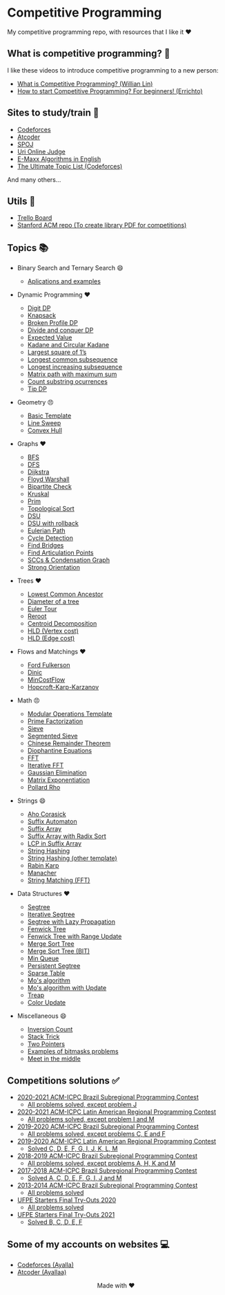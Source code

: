 # Competitive Programming

My competitive programming repo, with resources that I like it :heart:

## **What is competitive programming? :thinking:**

I like these videos to introduce competitive programming to a new person:

- [What is Competitive Programming? (Willian Lin)](https://www.youtube.com/watch?v=ueNT-w7Oluw)
- [How to start Competitive Programming? For beginners! (Errichto)](https://www.youtube.com/watch?v=xAeiXy8-9Y8)

## **Sites to study/train :rocket:**

- [Codeforces](https://codeforces.com/)
- [Atcoder](https://atcoder.jp/)
- [SPOJ](https://www.spoj.com/)
- [Uri Online Judge](https://www.urionlinejudge.com.br/judge/en/login)
- [E-Maxx Algorithms in English](https://cp-algorithms.com/)
- [The Ultimate Topic List (Codeforces)](https://codeforces.com/blog/entry/95106)

And many others...

## **Utils :notebook:**

- [Trello Board](https://trello.com/b/o82WwA0k/competitive-programming)
- [Stanford ACM repo (To create library PDF for competitions)](https://github.com/jaehyunp/stanfordacm)

## **Topics :books:**

- Binary Search and Ternary Search :smile:

  - [Aplications and examples](https://github.com/jonh14lk/Competitive_Programming/blob/master/Binary%20Search%20and%20Ternary%20Search/Aplications.cpp)

- Dynamic Programming :heart:

  - [Digit DP](https://github.com/jonh14lk/Competitive_Programming/blob/master/Dynamic%20programming%20and%20common%20problems/Digitdp.cpp)
  - [Knapsack](https://github.com/jonh14lk/Competitive_Programming/blob/master/Dynamic%20programming%20and%20common%20problems/Knapsack.cpp)
  - [Broken Profile DP](https://github.com/jonh14lk/Competitive_Programming/blob/master/Dynamic%20programming%20and%20common%20problems/broken_profile.cpp)
  - [Divide and conquer DP](https://github.com/jonh14lk/Competitive_Programming/blob/master/Dynamic%20programming%20and%20common%20problems/divideandconquer.cpp)
  - [Expected Value](https://github.com/jonh14lk/Competitive_Programming/blob/master/Dynamic%20programming%20and%20common%20problems/expected_value.cpp)
  - [Kadane and Circular Kadane](https://github.com/jonh14lk/Competitive_Programming/blob/master/Dynamic%20programming%20and%20common%20problems/largest-sum-contiguous-subarray.cpp)
  - [Largest square of 1’s](https://github.com/jonh14lk/Competitive_Programming/blob/master/Dynamic%20programming%20and%20common%20problems/largest_square.cpp)
  - [Longest common subsequence](https://github.com/jonh14lk/Competitive_Programming/blob/master/Dynamic%20programming%20and%20common%20problems/lcs.cpp)
  - [Longest increasing subsequence](https://github.com/jonh14lk/Competitive_Programming/blob/master/Dynamic%20programming%20and%20common%20problems/lis.cpp)
  - [Matrix path with maximum sum](https://github.com/jonh14lk/Competitive_Programming/blob/master/Dynamic%20programming%20and%20common%20problems/max_matrix_path.cpp)
  - [Count substring ocurrences](https://github.com/jonh14lk/Competitive_Programming/blob/master/Dynamic%20programming%20and%20common%20problems/subsequences_string.cpp)
  - [Tip DP](https://github.com/jonh14lk/Competitive_Programming/blob/master/Dynamic%20programming%20and%20common%20problems/tip.cpp)

- Geometry :angry:

  - [Basic Template](https://github.com/jonh14lk/Competitive_Programming/blob/master/Geometry/points_and_vectors.cpp)
  - [Line Sweep](https://github.com/jonh14lk/Competitive_Programming/blob/master/Geometry/LineSweep.cpp)
  - [Convex Hull](https://github.com/jonh14lk/Competitive_Programming/blob/master/Geometry/ConvexHull.cpp)

- Graphs :heart:

  - [BFS](https://github.com/jonh14lk/Competitive_Programming/blob/master/Graph/BFS.cpp)
  - [DFS](https://github.com/jonh14lk/Competitive_Programming/blob/master/Graph/DFS.cpp)
  - [Dijkstra](https://github.com/jonh14lk/Competitive_Programming/blob/master/Graph/Dijkstra.cpp)
  - [Floyd Warshall](https://github.com/jonh14lk/Competitive_Programming/blob/master/Graph/Floyd_Warshall.cpp)
  - [Bipartite Check](https://github.com/jonh14lk/Competitive_Programming/blob/master/Graph/Grafo_Bipartido.cpp)
  - [Kruskal](https://github.com/jonh14lk/Competitive_Programming/blob/master/Graph/Kruskal.cpp)
  - [Prim](https://github.com/jonh14lk/Competitive_Programming/blob/master/Graph/Prim.cpp)
  - [Topological Sort](https://github.com/jonh14lk/Competitive_Programming/blob/master/Graph/Topological_Sort.cpp)
  - [DSU](https://github.com/jonh14lk/Competitive_Programming/blob/master/Graph/Union_Find.cpp)
  - [DSU with rollback](https://github.com/jonh14lk/Competitive_Programming/blob/master/Graph/dsu_rollback.cpp)
  - [Eulerian Path](https://github.com/jonh14lk/Competitive_Programming/blob/master/Graph/caminhoeuleriano.cpp)
  - [Cycle Detection](https://github.com/jonh14lk/Competitive_Programming/blob/master/Graph/cycle_detection.cpp)
  - [Find Bridges](https://github.com/jonh14lk/Competitive_Programming/blob/master/Graph/bridges.cpp)
  - [Find Articulation Points](https://github.com/jonh14lk/Competitive_Programming/blob/master/Graph/articulation_points.cpp)
  - [SCCs & Condensation Graph](https://github.com/jonh14lk/Competitive_Programming/blob/master/Graph/scc.cpp)
  - [Strong Orientation](https://github.com/jonh14lk/Competitive_Programming/blob/master/Graph/strong_orientation.cpp)

- Trees :heart:

  - [Lowest Common Ancestor](https://github.com/jonh14lk/Competitive_Programming/blob/master/Graph/LCA.cpp)
  - [Diameter of a tree](https://github.com/jonh14lk/Competitive_Programming/blob/master/Graph/TreeDiameter.cpp)
  - [Euler Tour](https://github.com/jonh14lk/Competitive_Programming/blob/master/Graph/eulertour.cpp)
  - [Reroot](https://github.com/jonh14lk/Competitive_Programming/blob/master/Graph/reroot.cpp)
  - [Centroid Decomposition](https://github.com/jonh14lk/Competitive_Programming/blob/master/Graph/centroid_decomposition.cpp)
  - [HLD (Vertex cost)](https://github.com/jonh14lk/Competitive_Programming/blob/master/Graph/hld.cpp)
  - [HLD (Edge cost)](https://github.com/jonh14lk/Competitive_Programming/blob/master/Graph/hld_edge.cpp)

- Flows and Matchings :heart:

  - [Ford Fulkerson](https://github.com/jonh14lk/Competitive_Programming/blob/master/Graph/Ford_Fulkerson.cpp)
  - [Dinic](https://github.com/jonh14lk/Competitive_Programming/blob/master/Graph/dinic.cpp)
  - [MinCostFlow](https://github.com/jonh14lk/Competitive_Programming/blob/master/Graph/mincostflow.cpp)
  - [Hopcroft-Karp-Karzanov](https://github.com/jonh14lk/Competitive_Programming/blob/master/Graph/hopcroft_karp.cpp)

- Math :angry:

  - [Modular Operations Template](https://github.com/jonh14lk/Competitive_Programming/blob/master/Math/modular_arithmetic.cpp)
  - [Prime Factorization](https://github.com/jonh14lk/Competitive_Programming/blob/master/Math/primefactors.cpp)
  - [Sieve](https://github.com/jonh14lk/Competitive_Programming/blob/master/Math/crivo.cpp)
  - [Segmented Sieve](https://github.com/jonh14lk/Competitive_Programming/blob/master/Math/segmentedsieve.cpp)
  - [Chinese Remainder Theorem](https://github.com/jonh14lk/Competitive_Programming/blob/master/Math/crt.cpp)
  - [Diophantine Equations](https://github.com/jonh14lk/Competitive_Programming/blob/master/Math/diophantine.cpp)
  - [FFT](https://github.com/jonh14lk/Competitive_Programming/blob/master/Math/fft.cpp)
  - [Iterative FFT](https://github.com/jonh14lk/Competitive_Programming/blob/master/Math/iterative_fft.cpp)
  - [Gaussian Elimination](https://github.com/jonh14lk/Competitive_Programming/blob/master/Math/gaussian_elimination.cpp)
  - [Matrix Exponentiation](https://github.com/jonh14lk/Competitive_Programming/blob/master/Math/matrix_exponentiation.cpp)
  - [Pollard Rho](https://github.com/jonh14lk/Competitive_Programming/blob/master/Math/pollard_rho.cpp)

- Strings :smile:

  - [Aho Corasick](https://github.com/jonh14lk/Competitive_Programming/blob/master/Strings/aho_corasick.cpp)
  - [Suffix Automaton](https://github.com/jonh14lk/Competitive_Programming/blob/master/Strings/suffix_automaton.cpp)
  - [Suffix Array](https://github.com/jonh14lk/Competitive_Programming/blob/master/Strings/suffix_array.cpp)
  - [Suffix Array with Radix Sort](https://github.com/jonh14lk/Competitive_Programming/blob/master/Strings/suffix_array2.cpp)
  - [LCP in Suffix Array](https://github.com/jonh14lk/Competitive_Programming/blob/master/Strings/lcp_in_suffix_array.cpp)
  - [String Hashing](https://github.com/jonh14lk/Competitive_Programming/blob/master/Strings/stringhashing.cpp)
  - [String Hashing (other template)](https://github.com/jonh14lk/Competitive_Programming/blob/master/Strings/stringhashing2.cpp)
  - [Rabin Karp](https://github.com/jonh14lk/Competitive_Programming/blob/master/Strings/rabin-karp.cpp)
  - [Manacher](https://github.com/jonh14lk/Competitive_Programming/blob/master/Strings/manacher.cpp)
  - [String Matching (FFT)](https://github.com/jonh14lk/Competitive_Programming/blob/master/Strings/substring_fft.cpp)

- Data Structures :heart:

  - [Segtree](https://github.com/jonh14lk/Competitive_Programming/blob/master/Structures/SegTree.cpp)
  - [Iterative Segtree](https://github.com/jonh14lk/Competitive_Programming/blob/master/Structures/Segtree2.cpp)
  - [Segtree with Lazy Propagation](https://github.com/jonh14lk/Competitive_Programming/blob/master/Structures/segtree_lazy.cpp)
  - [Fenwick Tree](https://github.com/jonh14lk/Competitive_Programming/blob/master/Structures/fenwick.cpp)
  - [Fenwick Tree with Range Update](https://github.com/jonh14lk/Competitive_Programming/blob/master/Structures/fenwick2.cpp)
  - [Merge Sort Tree](https://github.com/jonh14lk/Competitive_Programming/blob/master/Structures/mergesorttree.cpp)
  - [Merge Sort Tree (BIT)](https://github.com/jonh14lk/Competitive_Programming/blob/master/Structures/fenwick3.cpp)
  - [Min Queue](https://github.com/jonh14lk/Competitive_Programming/blob/master/Structures/min_queue.cpp)
  - [Persistent Segtree](https://github.com/jonh14lk/Competitive_Programming/blob/master/Structures/persistent_seg.cpp)
  - [Sparse Table](https://github.com/jonh14lk/Competitive_Programming/blob/master/Structures/sparsetable.cpp)
  - [Mo's algorithm](https://github.com/jonh14lk/Competitive_Programming/blob/master/Structures/sqrt_decomposition.cpp)
  - [Mo's algorithm with Update](https://github.com/jonh14lk/Competitive_Programming/blob/master/Structures/sqrt_decomposition2.cpp)
  - [Treap](https://github.com/jonh14lk/Competitive_Programming/blob/master/Structures/treap2.cpp)
  - [Color Update](https://github.com/jonh14lk/Competitive_Programming/blob/master/Structures/color_update.cpp)

- Miscellaneous :smile:

  - [Inversion Count](https://github.com/jonh14lk/Competitive_Programming/blob/master/Miscellaneous/inversion_count.cpp)
  - [Stack Trick](https://github.com/jonh14lk/Competitive_Programming/blob/master/Miscellaneous/stack_trick.cpp)
  - [Two Pointers](https://github.com/jonh14lk/Competitive_Programming/blob/master/Miscellaneous/two_pointers.cpp)
  - [Examples of bitmasks problems](https://github.com/jonh14lk/Competitive_Programming/blob/master/Miscellaneous/bitmasks.cpp)
  - [Meet in the middle](https://github.com/jonh14lk/Competitive_Programming/blob/master/Miscellaneous/meetinthemiddle.cpp)

## **Competitions solutions :white_check_mark:**

- [2020-2021 ACM-ICPC Brazil Subregional Programming Contest](https://codeforces.com/gym/102861)
  - [All problems solved, except problem J](https://github.com/jonh14lk/Competitive_Programming/tree/master/Problem%20Solving/Subregional%202020)
- [2020-2021 ACM-ICPC Latin American Regional Programming Contest](https://codeforces.com/gym/103185)
  - [All problems solved, except problem I and M](https://github.com/jonh14lk/Competitive_Programming/tree/master/Problem%20Solving/Final%202020)
- [2019-2020 ACM-ICPC Brazil Subregional Programming Contest](https://codeforces.com/gym/102346)
  - [All problems solved, except problems C, E and F](https://github.com/jonh14lk/Competitive_Programming/tree/master/Problem%20Solving/Subregional%202019)
- [2019-2020 ACM-ICPC Latin American Regional Programming Contest](https://codeforces.com/gym/102428)
  - [Solved C, D, E, F, G, I, J, K, L, M](https://github.com/jonh14lk/Competitive_Programming/tree/master/Problem%20Solving/Final%202019)
- [2018-2019 ACM-ICPC Brazil Subregional Programming Contest](https://codeforces.com/gym/101908)
  - [All problems solved, except problems A, H, K and M](https://github.com/jonh14lk/Competitive_Programming/tree/master/Problem%20Solving/Subregional%202018)
- [2017-2018 ACM-ICPC Brazil Subregional Programming Contest](https://neps.academy/br/source/4)
  - [Solved A, C, D, E, F, G, I, J and M](https://github.com/jonh14lk/Competitive_Programming/tree/master/Problem%20Solving/Subregional%202017)
- [2013-2014 ACM-ICPC Brazil Subregional Programming Contest](https://codeforces.com/gym/101473)
  - [All problems solved](https://github.com/jonh14lk/Competitive_Programming/tree/master/Problem%20Solving/Subregional%202013)
- [UFPE Starters Final Try-Outs 2020](https://codeforces.com/gym/102448)
  - [All problems solved](https://github.com/jonh14lk/Competitive_Programming/tree/master/Problem%20Solving/UFPE%20try-outs%202020)
- [UFPE Starters Final Try-Outs 2021](https://codeforces.com/gym/103076)
  - [Solved B, C, D, E, F](https://github.com/jonh14lk/Competitive_Programming/blob/master/Problem%20Solving/UFPE%20try-outs%202021)

## **Some of my accounts on websites :computer:**

- [Codeforces (Ayalla)](https://codeforces.com/profile/Ayalla)
- [Atcoder (Ayallaa)](https://atcoder.jp/users/Ayallaa)

<div align="center">

Made with :heart:

</div>
